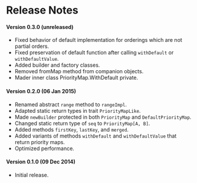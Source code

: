 # Release Notes

#### Version 0.3.0 (unreleased)

- Fixed behavior of default implementation for orderings which are not partial orders.
- Fixed preservation of default function after calling `withDefault` or `withDefaultValue`.
- Added builder and factory classes.
- Removed fromMap method from companion objects.
- Mader inner class PriorityMap.WithDefault private.

#### Version 0.2.0 (06 Jan 2015)

- Renamed abstract `range` method to `rangeImpl`.
- Adapted static return types in trait `PriorityMapLike`.
- Made `newBuilder` protected in both `PriorityMap` and `DefaultPriorityMap`.
- Changed static return type of `seq` to `PriorityMap[A, B]`.
- Added methods `firstKey`, `lastKey`, and `merged`.
- Added variants of methods `withDefault` and `withDefaultValue` that return priority maps.
- Optimized performance.

#### Version 0.1.0 (09 Dec 2014)

- Initial release.
